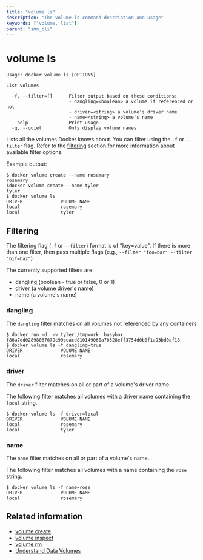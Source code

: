 ```yaml
---
title: "volume ls"
description: "The volume ls command description and usage"
keywords: ["volume, list"]
parent: "smn_cli"
---
```


# volume ls

    Usage: docker volume ls [OPTIONS]

    List volumes

      -f, --filter=[]      Filter output based on these conditions:
                           - dangling=<boolean> a volume if referenced or not
                           - driver=<string> a volume's driver name
                           - name=<string> a volume's name
      --help               Print usage
      -q, --quiet          Only display volume names

Lists all the volumes Docker knows about. You can filter using the `-f` or `--filter` flag. Refer to the [filtering](#filtering) section for more information about available filter options.

Example output:

    $ docker volume create --name rosemary
    rosemary
    $docker volume create --name tyler
    tyler
    $ docker volume ls
    DRIVER              VOLUME NAME
    local               rosemary
    local               tyler

## Filtering

The filtering flag (`-f` or `--filter`) format is of "key=value". If there is more
than one filter, then pass multiple flags (e.g., `--filter "foo=bar" --filter "bif=baz"`)

The currently supported filters are:

* dangling (boolean - true or false, 0 or 1)
* driver (a volume driver's name)
* name (a volume's name)

### dangling

The `dangling` filter matches on all volumes not referenced by any containers

    $ docker run -d  -v tyler:/tmpwork  busybox
    f86a7dd02898067079c99ceacd810149060a70528eff3754d0b0f1a93bd0af18
    $ docker volume ls -f dangling=true
    DRIVER              VOLUME NAME
    local               rosemary

### driver

The `driver` filter matches on all or part of a volume's driver name.

The following filter matches all volumes with a driver name containing the `local` string.

    $ docker volume ls -f driver=local
    DRIVER              VOLUME NAME
    local               rosemary
    local               tyler

### name

The `name` filter matches on all or part of a volume's name.

The following filter matches all volumes with a name containing the `rose` string.

    $ docker volume ls -f name=rose
    DRIVER              VOLUME NAME
    local               rosemary

## Related information

* [volume create](volume_create.md)
* [volume inspect](volume_inspect.md)
* [volume rm](volume_rm.md)
* [Understand Data Volumes](../../userguide/containers/dockervolumes.md)
